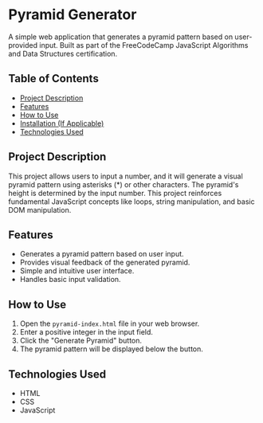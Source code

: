 # Pyramid Generator

A simple web application that generates a pyramid pattern based on user-provided input. Built as part of the FreeCodeCamp JavaScript Algorithms and Data Structures certification.

## Table of Contents

- [Project Description](#project-description)
- [Features](#features)
- [How to Use](#how-to-use)
- [Installation (If Applicable)](#installation)
- [Technologies Used](#technologies-used)

## Project Description

This project allows users to input a number, and it will generate a visual pyramid pattern using asterisks (*) or other characters. The pyramid's height is determined by the input number. This project reinforces fundamental JavaScript concepts like loops, string manipulation, and basic DOM manipulation.

## Features

-   Generates a pyramid pattern based on user input.
-   Provides visual feedback of the generated pyramid.
-   Simple and intuitive user interface.
-   Handles basic input validation.

## How to Use

1.  Open the `pyramid-index.html` file in your web browser.
2.  Enter a positive integer in the input field.
3.  Click the "Generate Pyramid" button.
4.  The pyramid pattern will be displayed below the button.

## Technologies Used

-   HTML
-   CSS
-   JavaScript